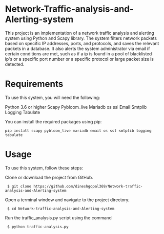 # Network-Traffic-analysis-and-Alerting-system

This project is an implementation of a network traffic analysis and alerting system using Python and Scapy library. The system filters network packets based on specific IP addresses, ports, and protocols, and saves the relevant packets in a database. It also alerts the system administrator via email if certain conditions are met, such as if a ip is found in a pool of blacklisted ip's or a specific port number or a specific protocol or large packet size is detected.

# Requirements

To use this system, you will need the following:

   Python 3.6 or higher
   Scapy
   Pybloom_live
   Mariadb
   os
   ssl
   Email
   Smtplib
   Logging
   Tabulate

You can install the required packages using pip:

    pip install scapy pybloom_live mariadb email os ssl smtplib logging tabulate

# Usage

To use this system, follow these steps:

  Clone or download the project from GitHub.
     
     $ git clone https://github.com/dineshgopal369/Network-traffic-analysis-and-Alerting-system

  Open a terminal window and navigate to the project directory.
     
     $ cd Network-traffic-analysis-and-Alerting-system
     
  Run the traffic_analysis.py script using the command

     $ python traffic-analysis.py
     

